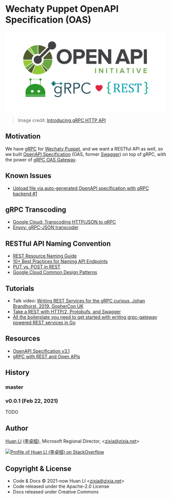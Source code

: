 # Wechaty Puppet OpenAPI Specification (OAS)

![Wechaty OpenAPI Specification with gRPC](docs/images/wechaty-openapi.png)

> Image credit: [Introducing gRPC HTTP API](http://james.newtonking.com/archive/2020/03/31/introducing-grpc-http-api)

## Motivation

We have [gRPC](https://github.com/wechaty/grpc) for [Wechaty Puppet](https://github.com/wechaty/wechaty-puppet), and we want a RESTful API as well, so we built [OpenAPI Specification](https://www.openapis.org/) (OAS, former [Swagger](https://swagger.io/)) on top of gRPC, with the power of [gRPC OAS Gateway](https://github.com/grpc-ecosystem/grpc-gateway).

## Known Issues

- [Upload file via auto-generated OpenAPI specification with gRPC backend #1](https://github.com/wechaty/openapi/issues/1)

## gRPC Transcoding

- [Google Cloud: Transcoding HTTP/JSON to gRPC](https://cloud.google.com/endpoints/docs/grpc/transcoding)
- [Envoy: gRPC-JSON transcoder](https://www.envoyproxy.io/docs/envoy/latest/configuration/http/http_filters/grpc_json_transcoder_filter)

## RESTful API Naming Convention

- [REST Resource Naming Guide](https://restfulapi.net/resource-naming/)
- [10+ Best Practices for Naming API Endpoints](https://nordicapis.com/10-best-practices-for-naming-api-endpoints/)
- [PUT vs. POST in REST](https://stackoverflow.com/a/2590281/1123955)
- [Google Cloud Common Design Patterns](https://cloud.google.com/apis/design/design_patterns)

## Tutorials

- Talk video: [Writing REST Services for the gRPC curious, Johan Brandhorst, 2019, GopherCon UK](https://youtu.be/Pq1paKC-fXk)
- [Take a REST with HTTP/2, Protobufs, and Swagger](https://coreos.com/blog/grpc-protobufs-swagger.html)
- [All the boilerplate you need to get started with writing grpc-gateway powered REST services in Go](https://github.com/johanbrandhorst/grpc-gateway-boilerplate)

## Resources

- [OpenAPI Specification v3.1](https://github.com/OAI/OpenAPI-Specification/blob/master/versions/3.1.0.md)
- [gRPC with REST and Open APIs](https://grpc.io/blog/coreos/)

## History

### master

### v0.0.1 (Feb 22, 2021)

TODO

## Author

[Huan LI](https://github.com/huan) ([李卓桓](http://linkedin.com/in/zixia)),
Microsoft Regional Director, \<zixia@zixia.net\>

[![Profile of Huan LI (李卓桓) on StackOverflow](https://stackexchange.com/users/flair/265499.png)](https://stackexchange.com/users/265499)

## Copyright & License

- Code & Docs © 2021-now Huan LI \<zixia@zixia.net\>
- Code released under the Apache-2.0 License
- Docs released under Creative Commons
